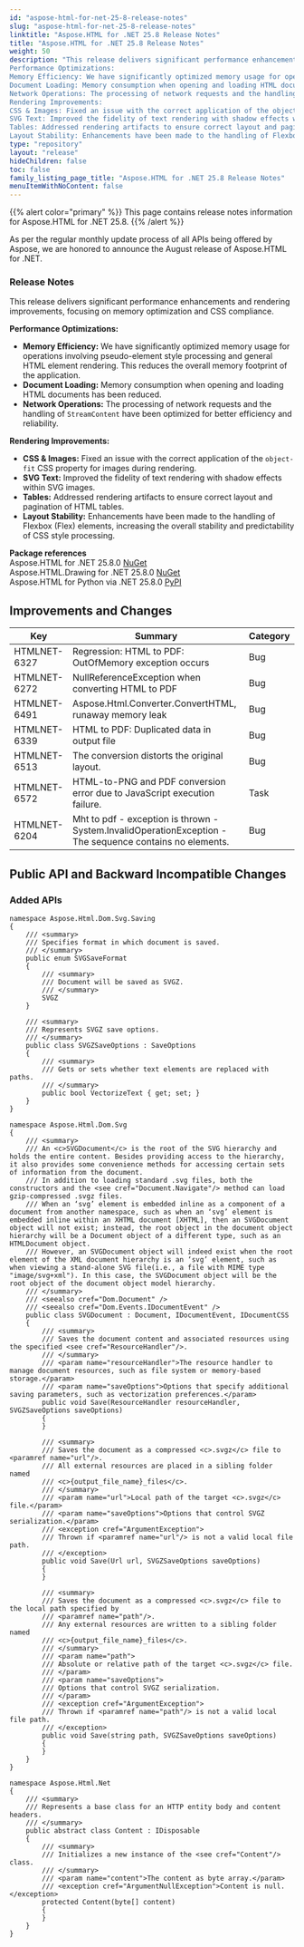 ```yaml
---
id: "aspose-html-for-net-25-8-release-notes"
slug: "aspose-html-for-net-25-8-release-notes"
linktitle: "Aspose.HTML for .NET 25.8 Release Notes"
title: "Aspose.HTML for .NET 25.8 Release Notes"
weight: 50
description: "This release delivers significant performance enhancements and rendering improvements, focusing on memory optimization and CSS compliance.
Performance Optimizations:
Memory Efficiency: We have significantly optimized memory usage for operations involving pseudo-element style processing and general HTML element rendering. This reduces the overall memory footprint of the application.
Document Loading: Memory consumption when opening and loading HTML documents has been reduced.
Network Operations: The processing of network requests and the handling of StreamContent have been optimized for better efficiency and reliability.
Rendering Improvements:
CSS & Images: Fixed an issue with the correct application of the object-fit CSS property for images during rendering.
SVG Text: Improved the fidelity of text rendering with shadow effects within SVG images.
Tables: Addressed rendering artifacts to ensure correct layout and pagination of HTML tables.
Layout Stability: Enhancements have been made to the handling of Flexbox (Flex) elements, increasing the overall stability and predictability of CSS style processing."
type: "repository"
layout: "release"
hideChildren: false
toc: false
family_listing_page_title: "Aspose.HTML for .NET 25.8 Release Notes"
menuItemWithNoContent: false
---
```

{{% alert color="primary" %}}
This page contains release notes information for Aspose.HTML for .NET 25.8.
{{% /alert %}}

As per the regular monthly update process of all APIs being offered by Aspose, we are honored to announce the August release of Aspose.HTML for .NET.

### Release Notes

This release delivers significant performance enhancements and rendering improvements, focusing on memory optimization and CSS compliance.

**Performance Optimizations:**
*   **Memory Efficiency:** We have significantly optimized memory usage for operations involving pseudo-element style processing and general HTML element rendering. This reduces the overall memory footprint of the application.
*   **Document Loading:** Memory consumption when opening and loading HTML documents has been reduced.
*   **Network Operations:** The processing of network requests and the handling of `StreamContent` have been optimized for better efficiency and reliability.

**Rendering Improvements:**
*   **CSS & Images:** Fixed an issue with the correct application of the `object-fit` CSS property for images during rendering.
*   **SVG Text:** Improved the fidelity of text rendering with shadow effects within SVG images.
*   **Tables:** Addressed rendering artifacts to ensure correct layout and pagination of HTML tables.
*   **Layout Stability:** Enhancements have been made to the handling of Flexbox (Flex) elements, increasing the overall stability and predictability of CSS style processing.



**Package references**<br>
Aspose.HTML for .NET 25.8.0 [NuGet](https://www.nuget.org/packages/Aspose.Html)<br>
Aspose.HTML.Drawing for .NET 25.8.0 [NuGet](https://www.nuget.org/packages/Aspose.Html.Drawing)<br>
Aspose.HTML for Python via .NET 25.8.0 [PyPI](https://pypi.org/project/aspose-html-net/)


## **Improvements and Changes**

| **Key**      | **Summary**                                                                            | **Category** |
| ------------ | -------------------------------------------------------------------------------------- | ------------ |
| HTMLNET-6327 | Regression: HTML to PDF: OutOfMemory exception occurs | Bug |
| HTMLNET-6272 | NullReferenceException when converting HTML to PDF | Bug |
| HTMLNET-6491 | Aspose.Html.Converter.ConvertHTML, runaway memory leak | Bug |
| HTMLNET-6339 | HTML to PDF: Duplicated data in output file | Bug |
| HTMLNET-6513 | The conversion distorts the original layout. | Bug |
| HTMLNET-6572 | HTML-to-PNG and PDF conversion error due to JavaScript execution failure. | Task |
| HTMLNET-6204 | Mht to pdf - exception is thrown - System.InvalidOperationException - The sequence contains no elements. | Bug |

## Public API and Backward Incompatible Changes
### Added APIs

```
namespace Aspose.Html.Dom.Svg.Saving
{
    /// <summary>
    /// Specifies format in which document is saved.
    /// </summary>
    public enum SVGSaveFormat
    {
        /// <summary>
        /// Document will be saved as SVGZ.
        /// </summary>
        SVGZ
    }

    /// <summary>
    /// Represents SVGZ save options.
    /// </summary>
    public class SVGZSaveOptions : SaveOptions
    {
        /// <summary>
        /// Gets or sets whether text elements are replaced with paths.
        /// </summary>
        public bool VectorizeText { get; set; }
    }
}

namespace Aspose.Html.Dom.Svg
{
    /// <summary>
    /// An <c>SVGDocument</c> is the root of the SVG hierarchy and holds the entire content. Besides providing access to the hierarchy, it also provides some convenience methods for accessing certain sets of information from the document.
    /// In addition to loading standard .svg files, both the constructors and the <see cref="Document.Navigate"/> method can load gzip-compressed .svgz files.
    /// When an ‘svg’ element is embedded inline as a component of a document from another namespace, such as when an ‘svg’ element is embedded inline within an XHTML document [XHTML], then an SVGDocument object will not exist; instead, the root object in the document object hierarchy will be a Document object of a different type, such as an HTMLDocument object.
    /// However, an SVGDocument object will indeed exist when the root element of the XML document hierarchy is an ‘svg’ element, such as when viewing a stand-alone SVG file(i.e., a file with MIME type "image/svg+xml"). In this case, the SVGDocument object will be the root object of the document object model hierarchy.
    /// </summary>
    /// <seealso cref="Dom.Document" />
    /// <seealso cref="Dom.Events.IDocumentEvent" />
    public class SVGDocument : Document, IDocumentEvent, IDocumentCSS
    {
        /// <summary>
        /// Saves the document content and associated resources using the specified <see cref="ResourceHandler"/>.
        /// </summary>
        /// <param name="resourceHandler">The resource handler to manage document resources, such as file system or memory-based storage.</param>
        /// <param name="saveOptions">Options that specify additional saving parameters, such as vectorization preferences.</param>
        public void Save(ResourceHandler resourceHandler, SVGZSaveOptions saveOptions)
        {
        }
    
        /// <summary>
        /// Saves the document as a compressed <c>.svgz</c> file to <paramref name="url"/>.
        /// All external resources are placed in a sibling folder named
        /// <c>{output_file_name}_files</c>.
        /// </summary>
        /// <param name="url">Local path of the target <c>.svgz</c> file.</param>
        /// <param name="saveOptions">Options that control SVGZ serialization.</param>
        /// <exception cref="ArgumentException">
        /// Thrown if <paramref name="url"/> is not a valid local file path.
        /// </exception>
        public void Save(Url url, SVGZSaveOptions saveOptions)
        {
        }
        
        /// <summary>
        /// Saves the document as a compressed <c>.svgz</c> file to the local path specified by
        /// <paramref name="path"/>.
        /// Any external resources are written to a sibling folder named
        /// <c>{output_file_name}_files</c>.
        /// </summary>
        /// <param name="path">
        /// Absolute or relative path of the target <c>.svgz</c> file.
        /// </param>
        /// <param name="saveOptions">
        /// Options that control SVGZ serialization.
        /// </param>
        /// <exception cref="ArgumentException">
        /// Thrown if <paramref name="path"/> is not a valid local file path.
        /// </exception>
        public void Save(string path, SVGZSaveOptions saveOptions)
        {
        }
    }
}

namespace Aspose.Html.Net
{
    /// <summary>
    /// Represents a base class for an HTTP entity body and content headers.
    /// </summary>
    public abstract class Content : IDisposable
    {
        /// <summary>
        /// Initializes a new instance of the <see cref="Content"/> class.
        /// </summary>
        /// <param name="content">The content as byte array.</param>
        /// <exception cref="ArgumentNullException">Content is null.</exception>
        protected Content(byte[] content)
        {
        }
    }
}
```

